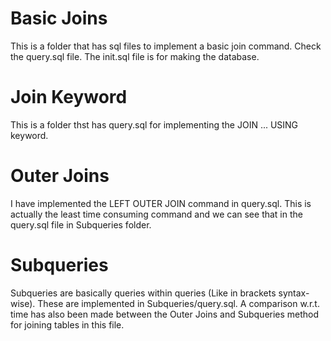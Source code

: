 # Basic Joins
This is a folder that has sql files to implement a basic join command. Check the query.sql file. The init.sql file is for making the database.
# Join Keyword
This is a folder thst has query.sql for implementing the JOIN ... USING keyword.
# Outer Joins
I have implemented the LEFT OUTER JOIN command in query.sql. This is actually the least time consuming command and we can see that in the query.sql file in Subqueries folder.
# Subqueries
Subqueries are basically queries within queries (Like in brackets syntax-wise). These are implemented in Subqueries/query.sql. A comparison w.r.t. time has also been made between the Outer Joins and Subqueries method for joining tables in this file.
